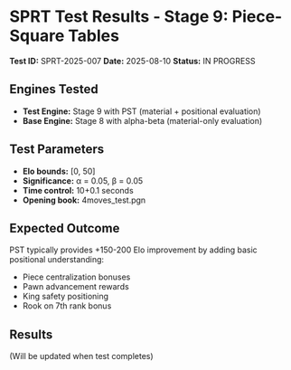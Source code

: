 # SPRT Test Results - Stage 9: Piece-Square Tables

**Test ID:** SPRT-2025-007
**Date:** 2025-08-10
**Status:** IN PROGRESS

## Engines Tested
- **Test Engine:** Stage 9 with PST (material + positional evaluation)
- **Base Engine:** Stage 8 with alpha-beta (material-only evaluation)

## Test Parameters
- **Elo bounds:** [0, 50]
- **Significance:** α = 0.05, β = 0.05
- **Time control:** 10+0.1 seconds
- **Opening book:** 4moves_test.pgn

## Expected Outcome
PST typically provides +150-200 Elo improvement by adding basic positional understanding:
- Piece centralization bonuses
- Pawn advancement rewards
- King safety positioning
- Rook on 7th rank bonus

## Results
(Will be updated when test completes)
